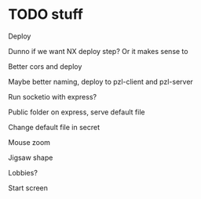 # TODO stuff

Deploy

Dunno if we want NX deploy step? Or it makes sense to

Better cors and deploy

Maybe better naming, deploy to pzl-client and pzl-server

Run socketio with express?

Public folder on express, serve default file

Change default file in secret

Mouse zoom

Jigsaw shape

Lobbies?

Start screen
